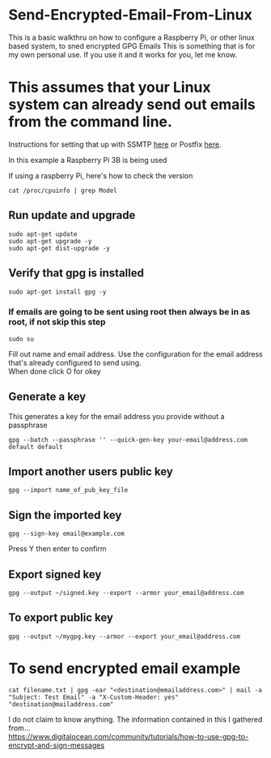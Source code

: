 # Send-Encrypted-Email-From-Linux
This is a basic walkthru on how to configure a Raspberry Pi, or other linux based system, to sned encrypted GPG Emails
This is something that is for my own personal use.  If you use it and it works for you, let me know.  

# This assumes that your Linux system can already send out emails from the command line.  

Instructions for setting that up with SSMTP [here](https://github.com/vanderblugen/Send-Emails-from-Linux-with-SSMTP) or Postfix [here](https://github.com/vanderblugen/Send-Emails-from-Linux-with-Postfix).

In this example a Raspberry Pi 3B is being used

If using a raspberry Pi, here's how to check the version
```shell
cat /proc/cpuinfo | grep Model
```

## Run update and upgrade
```shell
sudo apt-get update
sudo apt-get upgrade -y
sudo apt-get dist-upgrade -y
```

## Verify that gpg is installed
```shell
sudo apt-get install gpg -y
```
### If emails are going to be sent using root then always be in as root, if not skip this step
```shell
sudo su
```

Fill out name and email address.  Use the configuration for the email address that's already configured to send using.  
When done click O for okey

## Generate a key
This generates a key for the email address you provide without a passphrase
```shell
gpg --batch --passphrase '' --quick-gen-key your-email@address.com default default
```

## Import another users public key
```shell
gpg --import name_of_pub_key_file
```

## Sign the imported key
```shell
gpg --sign-key email@example.com
```
Press Y then enter to confirm

## Export signed key
```shell
gpg --output ~/signed.key --export --armor your_email@address.com
```

## To export public key
```shell
gpg --output ~/mygpg.key --armor --export your_email@address.com
```

# To send encrypted email example
```shell
cat filename.txt | gpg -ear "<destination@emailaddress.com>" | mail -a "Subject: Test Email" -a "X-Custom-Header: yes" "destination@mailaddress.com"
```

I do not claim to know anything.  The information contained in this I gathered from...<br>
https://www.digitalocean.com/community/tutorials/how-to-use-gpg-to-encrypt-and-sign-messages
